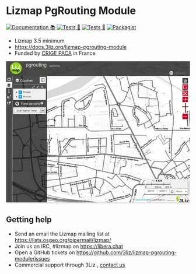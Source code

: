 # Lizmap PgRouting Module

[![Documentation 📚](https://github.com/3liz/lizmap-pgrouting-module/actions/workflows/publish-doc.yml/badge.svg)](https://github.com/3liz/lizmap-pgrouting-module/actions/workflows/publish-doc.yml)
[![Tests 🎳](https://github.com/3liz/lizmap-pgrouting-module/actions/workflows/ci.yml/badge.svg)](https://github.com/3liz/lizmap-pgrouting-module/actions/workflows/ci.yml)
[![Tests 🚨](https://github.com/3liz/lizmap-pgrouting-module/actions/workflows/php-lint.yml/badge.svg)](https://github.com/3liz/lizmap-pgrouting-module/actions/workflows/php-lint.yml)
[![Packagist](https://img.shields.io/packagist/v/lizmap/lizmap-pgrouting-module)](https://packagist.org/packages/lizmap/lizmap-pgrouting-module)

* Lizmap 3.5 minimum
* https://docs.3liz.org/lizmap-pgrouting-module
* Funded by [CRIGE PACA](https://www.crige-paca.org/) in France

![pgrouting](docs/media/pgrouting.gif)

## Getting help

* Send an email the Lizmap mailing list at https://lists.osgeo.org/pipermail/lizmap/
* Join us on IRC, #lizmap on https://libera.chat
* Open a GitHub tickets on https://github.com/3liz/lizmap-pgrouting-module/issues
* Commercial support through 3Liz , [contact us](mailto:info@3liz.com?subject=CommercialSupportRequest)
